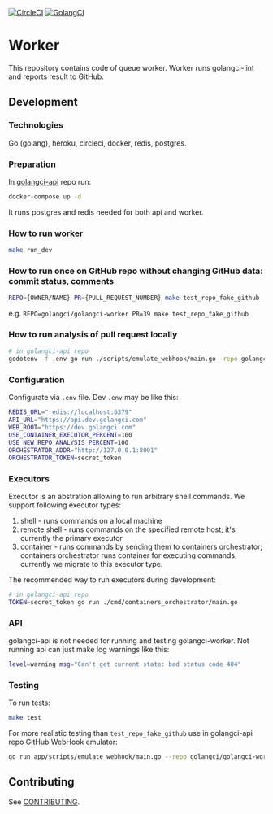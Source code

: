 [![CircleCI](https://circleci.com/gh/golangci/golangci-worker.svg?style=svg&circle-token=94e0eb37b49bb5f87364a50592794eba13f0d95d)](https://circleci.com/gh/golangci/golangci-worker)
[![GolangCI](https://golangci.com/badges/github.com/golangci/golangci-worker.svg)](https://golangci.com)

# Worker

This repository contains code of queue worker. Worker runs golangci-lint and reports result to GitHub.

## Development

### Technologies

Go (golang), heroku, circleci, docker, redis, postgres.

### Preparation

In [golangci-api](https://github.com/golangci/golangci-api) repo run:

```bash
docker-compose up -d
```

It runs postgres and redis needed for both api and worker.

### How to run worker

```bash
make run_dev
```

### How to run once on GitHub repo without changing GitHub data: commit status, comments

```bash
REPO={OWNER/NAME} PR={PULL_REQUEST_NUMBER} make test_repo_fake_github
```

e.g. `REPO=golangci/golangci-worker PR=39 make test_repo_fake_github`

### How to run analysis of pull request locally

```bash
# in golangci-api repo
godotenv -f .env go run ./scripts/emulate_webhook/main.go -repo golangci/golangci-lint -pr 292 -sha 7b605d5c6f5a524e6b0a9cc12ad747222375ad54
```

### Configuration

Configurate via `.env` file. Dev `.env` may be like this:

```bash
REDIS_URL="redis://localhost:6379"
API_URL="https://api.dev.golangci.com"
WEB_ROOT="https://dev.golangci.com"
USE_CONTAINER_EXECUTOR_PERCENT=100
USE_NEW_REPO_ANALYSIS_PERCENT=100
ORCHESTRATOR_ADDR="http://127.0.0.1:8001"
ORCHESTRATOR_TOKEN=secret_token
```

### Executors

Executor is an abstration allowing to run arbitrary shell commands.
We support following executor types:

1. shell - runs commands on a local machine
2. remote shell - runs commands on the specified remote host; it's currently the primary executor
3. container - runs commands by sending them to containers orchestrator; containers orchestrator runs container for executing commands; currently we migrate to this executor type.

The recommended way to run executors during development:

```bash
# in golangci-api repo
TOKEN=secret_token go run ./cmd/containers_orchestrator/main.go
```

### API

golangci-api is not needed for running and testing golangci-worker. Not running api can just make log warnings like this:

```bash
level=warning msg="Can't get current state: bad status code 404"
```

### Testing

To run tests:

```bash
make test
```

For more realistic testing than `test_repo_fake_github` use in golangci-api repo GitHub WebHook emulator:

```bash
go run app/scripts/emulate_webhook/main.go --repo golangci/golangci-worker --pr 39 --sha fbd0d7bada8a6cfa7adbc58e5901e0d66f7f65b1
```

## Contributing

See [CONTRIBUTING](https://github.com/golangci/golangci-worker/blob/master/CONTRIBUTING.md).
